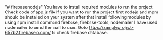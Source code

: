 "# firebasenodejs" 
You have to install required modules to run the project
Check code of app.js file
If you want to run the project first nodejs and mpm should be installed on your system after that
install following modules by using npm install command
firebase, firebase-tools, nodemailer
I have used nodemailer to send the mail to user.
Goto https://sampleproject-657b2.firebaseio.com/ to check firebase database.
